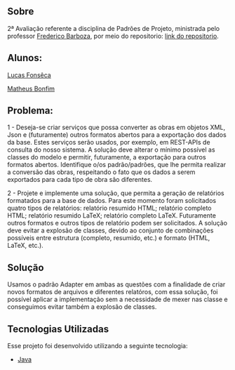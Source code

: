 <a id="about"></a>

## Sobre


   2ª Avaliação referente a disciplina de Padrões de Projeto, ministrada pelo professor [Frederico Barboza](http://lattes.cnpq.br/2897532678011764), por meio do repositorio: [link do repositorio](https://github.com/pooinf008/INF011-2022.1).
   
## Alunos:    

[Lucas Fonsêca](https://github.com/infLucasinf/PadroesProjeto) 

[Matheus Bonfim](https://github.com/matheus1994/AvaliacaoII2022.2) 

<a id="features"></a>


## Problema:

1 - Deseja-se criar serviços que possa converter as obras em objetos XML, 
Json e (futuramente) outros formatos abertos para a exportação dos dados da base. Estes serviços serão usados, 
por exemplo, em REST-APIs de consulta do nosso sistema. A solução deve alterar o mínimo possível as classes do modelo e permitir, futuramente, a exportação para outros formatos abertos. Identifique o/os padrão/padrões, que lhe permita realizar a conversão das obras, respeitando o fato que os dados a serem exportados para cada tipo de obra são diferentes.


2 - Projete e implemente uma solução, que permita a geração de relatórios formatados para a base de dados. Para este momento foram solicitados quatro tipos de relatórios: relatório resumido HTML; relatório completo HTML; relatório resumido LaTeX; relatório completo LaTeX. Futuramente outros formatos e outros tipos de relatório podem ser solicitados. A solução deve evitar a explosão de classes, devido ao conjunto de combinações possíveis entre estrutura (completo, resumido, etc.) e formato (HTML, LaTeX, etc.). 

## Solução

Usamos o padrão Adapter em ambas as questões com a finalidade de criar novos formatos de arquivos e diferentes relatóros, com essa solução, foi possível aplicar a implementação sem a necessidade de mexer nas classe e conseguimos evitar também a explosão de classes.


## Tecnologias Utilizadas

Esse projeto foi desenvolvido utilizando a seguinte tecnologia:

- [Java](https://www.java.com/pt-BR/)

<a id="how-to-use"></a>


